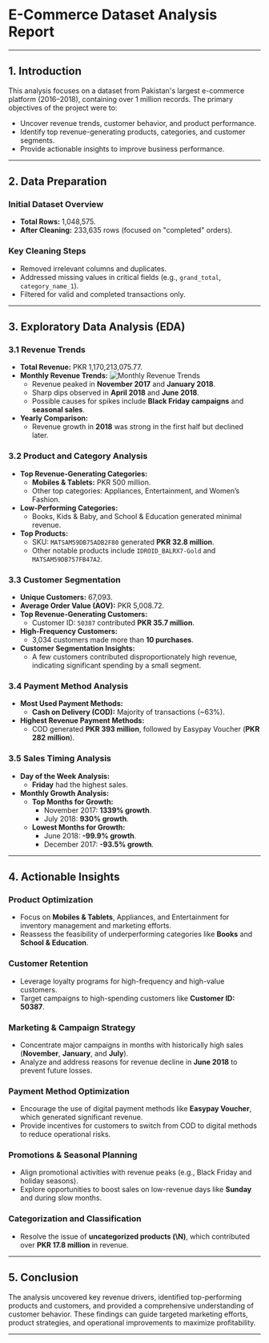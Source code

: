 # **E-Commerce Dataset Analysis Report**

---

## **1. Introduction**
This analysis focuses on a dataset from Pakistan's largest e-commerce platform (2016–2018), containing over 1 million records. The primary objectives of the project were to:
- Uncover revenue trends, customer behavior, and product performance.
- Identify top revenue-generating products, categories, and customer segments.
- Provide actionable insights to improve business performance.

---

## **2. Data Preparation**
### **Initial Dataset Overview**
- **Total Rows:** 1,048,575.
- **After Cleaning:** 233,635 rows (focused on "completed" orders).

### **Key Cleaning Steps**
- Removed irrelevant columns and duplicates.
- Addressed missing values in critical fields (e.g., `grand_total`, `category_name_1`).
- Filtered for valid and completed transactions only.

---

## **3. Exploratory Data Analysis (EDA)**

### **3.1 Revenue Trends**
- **Total Revenue:** PKR 1,170,213,075.77.
- **Monthly Revenue Trends:**
![Monthly Revenue Trends]("C:/Users/balla/Downloads/monthly_revenue_trends.png")
  - Revenue peaked in **November 2017** and **January 2018**.
  - Sharp dips observed in **April 2018** and **June 2018**.
  - Possible causes for spikes include **Black Friday campaigns** and **seasonal sales**.
- **Yearly Comparison:**
  - Revenue growth in **2018** was strong in the first half but declined later.

### **3.2 Product and Category Analysis**
- **Top Revenue-Generating Categories:**
  - **Mobiles & Tablets:** PKR 500 million.
  - Other top categories: Appliances, Entertainment, and Women’s Fashion.
- **Low-Performing Categories:**
  - Books, Kids & Baby, and School & Education generated minimal revenue.
- **Top Products:**
  - SKU: `MATSAM59DB75ADB2F80` generated **PKR 32.8 million**.
  - Other notable products include `IDROID_BALRX7-Gold` and `MATSAM59DB757FB47A2`.

### **3.3 Customer Segmentation**
- **Unique Customers:** 67,093.
- **Average Order Value (AOV):** PKR 5,008.72.
- **Top Revenue-Generating Customers:**
  - Customer ID: `50387` contributed **PKR 35.7 million**.
- **High-Frequency Customers:**
  - 3,034 customers made more than **10 purchases**.
- **Customer Segmentation Insights:**
  - A few customers contributed disproportionately high revenue, indicating significant spending by a small segment.

### **3.4 Payment Method Analysis**
- **Most Used Payment Methods:**
  - **Cash on Delivery (COD):** Majority of transactions (~63%).
- **Highest Revenue Payment Methods:**
  - COD generated **PKR 393 million**, followed by Easypay Voucher (**PKR 282 million**).

### **3.5 Sales Timing Analysis**
- **Day of the Week Analysis:**
  - **Friday** had the highest sales.
- **Monthly Growth Analysis:**
  - **Top Months for Growth:**
    - November 2017: **1339% growth**.
    - July 2018: **930% growth**.
  - **Lowest Months for Growth:**
    - June 2018: **-99.9% growth**.
    - December 2017: **-93.5% growth**.

---

## **4. Actionable Insights**
### **Product Optimization**
- Focus on **Mobiles & Tablets**, Appliances, and Entertainment for inventory management and marketing efforts.
- Reassess the feasibility of underperforming categories like **Books** and **School & Education**.

### **Customer Retention**
- Leverage loyalty programs for high-frequency and high-value customers.
- Target campaigns to high-spending customers like **Customer ID: 50387**.

### **Marketing & Campaign Strategy**
- Concentrate major campaigns in months with historically high sales (**November**, **January**, and **July**).
- Analyze and address reasons for revenue decline in **June 2018** to prevent future losses.

### **Payment Method Optimization**
- Encourage the use of digital payment methods like **Easypay Voucher**, which generated significant revenue.
- Provide incentives for customers to switch from COD to digital methods to reduce operational risks.

### **Promotions & Seasonal Planning**
- Align promotional activities with revenue peaks (e.g., Black Friday and holiday seasons).
- Explore opportunities to boost sales on low-revenue days like **Sunday** and during slow months.

### **Categorization and Classification**
- Resolve the issue of **uncategorized products (\N)**, which contributed over **PKR 17.8 million** in revenue.

---

## **5. Conclusion**
The analysis uncovered key revenue drivers, identified top-performing products and customers, and provided a comprehensive understanding of customer behavior. These findings can guide targeted marketing efforts, product strategies, and operational improvements to maximize profitability.

---


